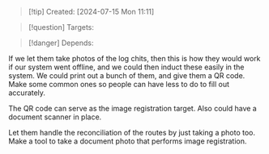
>[!tip] Created: [2024-07-15 Mon 11:11]

>[!question] Targets: 

>[!danger] Depends: 

If we let them take photos of the log chits, then this is how they would work if our system went offline, and we could then induct these easily in the system.
We could print out a bunch of them, and give them a QR code.
Make some common ones so people can have less to do to fill out accurately.

The QR code can serve as the image registration target.
Also could have a document scanner in place.

Let them handle the reconciliation of the routes by just taking a photo too.
Make a tool to take a document photo that performs image registration.